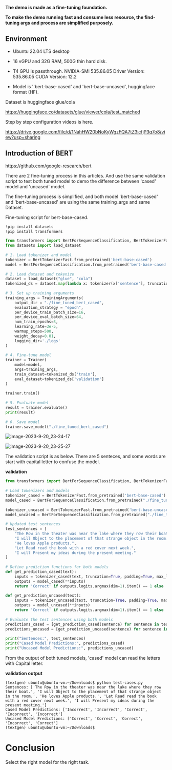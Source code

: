 
**The demo is made as a fine-tuning foundation.**

**To make the demo running fast and consume less resource, the find-tuning args and process are simplified purposely.**

## Environment

- Ubuntu 22.04 LTS desktop

- 16 vGPU and 32G RAM, 500G thin hard disk.

- T4 GPU is passthrough. NVIDIA-SMI 535.86.05              Driver Version: 535.86.05    CUDA Version: 12.2  

- Model is ''bert-base-cased' and 'bert-base-uncased', huggingface format (HF).


Dataset is huggingface glue/cola

https://huggingface.co/datasets/glue/viewer/cola/test_matched

Step by step configuration videos is here.

https://drive.google.com/file/d/1NahHW20bNoKyWgzFQA7tZ3icfjP3q7o8/view?usp=sharing

## Introduction of BERT

https://github.com/google-research/bert

There are 2 fine-tuning process in this articles. And use the same validation script to test both tuned model to demo the difference between 'cased' model and 'uncased' model.

The fine-tuning process is simplified, and both model 'bert-base-cased' and 'bert-base-uncased' are using the same training_args and same Dataset.

Fine-tuning script for bert-base-cased.

```python
!pip install datasets
!pip install transformers

from transformers import BertForSequenceClassification, BertTokenizerFast, Trainer, TrainingArguments
from datasets import load_dataset
 
# 1. Load tokenizer and model
tokenizer = BertTokenizerFast.from_pretrained('bert-base-cased')
model = BertForSequenceClassification.from_pretrained('bert-base-cased')
 
# 2. Load dataset and tokenize
dataset = load_dataset("glue", "cola")
tokenized_ds = dataset.map(lambda x: tokenizer(x['sentence'], truncation=True, padding='max_length', max_length=128), batched=True)
 
# 3. Set up training arguments
training_args = TrainingArguments(
    output_dir = "./fine_tuned_bert_cased",
    evaluation_strategy = "epoch",
    per_device_train_batch_size=16,
    per_device_eval_batch_size=64,
    num_train_epochs=3,
    learning_rate=3e-5,
    warmup_steps=500,
    weight_decay=0.01,
    logging_dir='./logs'
)
 
# 4. Fine-tune model
trainer = Trainer(
    model=model,
    args=training_args,
    train_dataset=tokenized_ds['train'],
    eval_dataset=tokenized_ds['validation']
)
 
trainer.train()
 
# 5. Evaluate model
result = trainer.evaluate()
print(result)
 
# 6. Save model
trainer.save_model("./fine_tuned_bert_cased")
```

![image-2023-9-20_23-24-17](https://github.com/router-gao/ai-demos/assets/144886373/8773c0d1-ae4b-4291-83c2-b4d197f38193)

![image-2023-9-20_23-25-27](https://github.com/router-gao/ai-demos/assets/144886373/072aca62-0ebb-4e74-ab75-a1d11c6ac23f)

 

The validation script is as below. There are 5 senteces, and some words are start with capital letter to confuse the model.

**validation**

```python
from transformers import BertForSequenceClassification, BertTokenizerFast
 
# Load tokenizers and models
tokenizer_cased = BertTokenizerFast.from_pretrained('bert-base-cased')
model_cased = BertForSequenceClassification.from_pretrained("./fine_tuned_bert_cased")
 
tokenizer_uncased = BertTokenizerFast.from_pretrained('bert-base-uncased')
model_uncased = BertForSequenceClassification.from_pretrained("./fine_tuned_bert_uncased")
 
# Updated test sentences
test_sentences = [
    "The Row in the theater was near the lake where they row their boat.",
    "I will Object to the placement of that strange object in the room.",
    "He loves Apple products.",
    "Let Read read the book with a red cover next week.",
    "I will Present my ideas during the present meeting."
]
 
# Define prediction functions for both models
def get_prediction_cased(text):
    inputs = tokenizer_cased(text, truncation=True, padding=True, max_length=128, return_tensors="pt")
    outputs = model_cased(**inputs)
    return 'Correct' if outputs.logits.argmax(dim=1).item() == 1 else 'Incorrect'
 
def get_prediction_uncased(text):
    inputs = tokenizer_uncased(text, truncation=True, padding=True, max_length=128, return_tensors="pt")
    outputs = model_uncased(**inputs)
    return 'Correct' if outputs.logits.argmax(dim=1).item() == 1 else 'Incorrect'
 
# Evaluate the test sentences using both models
predictions_cased = [get_prediction_cased(sentence) for sentence in test_sentences]
predictions_uncased = [get_prediction_uncased(sentence) for sentence in test_sentences]
 
print("Sentences:", test_sentences)
print("Cased Model Predictions:", predictions_cased)
print("Uncased Model Predictions:", predictions_uncased)
```



From the output of both tuned models, 'cased' model can read the letters with Capital letter.

**validation output**

```shell
(textgen) ubuntu@ubuntu-vm:~/Downloads$ python test-cases.py
Sentences: ['The Row in the theater was near the lake where they row their boat.', 'I will Object to the placement of that strange object in the room.', 'He loves Apple products.', 'Let Read read the book with a red cover next week.', 'I will Present my ideas during the present meeting.']
Cased Model Predictions: ['Incorrect', 'Incorrect', 'Correct', 'Incorrect', 'Incorrect']
Uncased Model Predictions: ['Correct', 'Correct', 'Correct', 'Incorrect', 'Correct']
(textgen) ubuntu@ubuntu-vm:~/Downloads$
```



# Conclusion

Select the right model for the right task.

